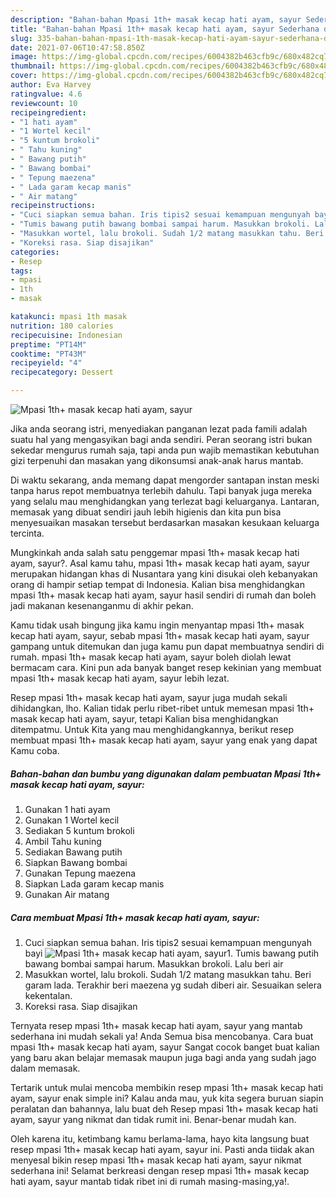 ```yaml
---
description: "Bahan-bahan Mpasi 1th+ masak kecap hati ayam, sayur Sederhana dan Mudah Dibuat"
title: "Bahan-bahan Mpasi 1th+ masak kecap hati ayam, sayur Sederhana dan Mudah Dibuat"
slug: 335-bahan-bahan-mpasi-1th-masak-kecap-hati-ayam-sayur-sederhana-dan-mudah-dibuat
date: 2021-07-06T10:47:58.850Z
image: https://img-global.cpcdn.com/recipes/6004382b463cfb9c/680x482cq70/mpasi-1th-masak-kecap-hati-ayam-sayur-foto-resep-utama.jpg
thumbnail: https://img-global.cpcdn.com/recipes/6004382b463cfb9c/680x482cq70/mpasi-1th-masak-kecap-hati-ayam-sayur-foto-resep-utama.jpg
cover: https://img-global.cpcdn.com/recipes/6004382b463cfb9c/680x482cq70/mpasi-1th-masak-kecap-hati-ayam-sayur-foto-resep-utama.jpg
author: Eva Harvey
ratingvalue: 4.6
reviewcount: 10
recipeingredient:
- "1 hati ayam"
- "1 Wortel kecil"
- "5 kuntum brokoli"
- " Tahu kuning"
- " Bawang putih"
- " Bawang bombai"
- " Tepung maezena"
- " Lada garam kecap manis"
- " Air matang"
recipeinstructions:
- "Cuci siapkan semua bahan. Iris tipis2 sesuai kemampuan mengunyah bayi"
- "Tumis bawang putih bawang bombai sampai harum. Masukkan brokoli. Lalu beri air"
- "Masukkan wortel, lalu brokoli. Sudah 1/2 matang masukkan tahu. Beri garam lada. Terakhir beri maezena yg sudah diberi air. Sesuaikan selera kekentalan."
- "Koreksi rasa. Siap disajikan"
categories:
- Resep
tags:
- mpasi
- 1th
- masak

katakunci: mpasi 1th masak 
nutrition: 180 calories
recipecuisine: Indonesian
preptime: "PT14M"
cooktime: "PT43M"
recipeyield: "4"
recipecategory: Dessert

---
```



![Mpasi 1th+ masak kecap hati ayam, sayur](https://img-global.cpcdn.com/recipes/6004382b463cfb9c/680x482cq70/mpasi-1th-masak-kecap-hati-ayam-sayur-foto-resep-utama.jpg)

Jika anda seorang istri, menyediakan panganan lezat pada famili adalah suatu hal yang mengasyikan bagi anda sendiri. Peran seorang istri bukan sekedar mengurus rumah saja, tapi anda pun wajib memastikan kebutuhan gizi terpenuhi dan masakan yang dikonsumsi anak-anak harus mantab.

Di waktu  sekarang, anda memang dapat mengorder santapan instan meski tanpa harus repot membuatnya terlebih dahulu. Tapi banyak juga mereka yang selalu mau menghidangkan yang terlezat bagi keluarganya. Lantaran, memasak yang dibuat sendiri jauh lebih higienis dan kita pun bisa menyesuaikan masakan tersebut berdasarkan masakan kesukaan keluarga tercinta. 



Mungkinkah anda salah satu penggemar mpasi 1th+ masak kecap hati ayam, sayur?. Asal kamu tahu, mpasi 1th+ masak kecap hati ayam, sayur merupakan hidangan khas di Nusantara yang kini disukai oleh kebanyakan orang di hampir setiap tempat di Indonesia. Kalian bisa menghidangkan mpasi 1th+ masak kecap hati ayam, sayur hasil sendiri di rumah dan boleh jadi makanan kesenanganmu di akhir pekan.

Kamu tidak usah bingung jika kamu ingin menyantap mpasi 1th+ masak kecap hati ayam, sayur, sebab mpasi 1th+ masak kecap hati ayam, sayur gampang untuk ditemukan dan juga kamu pun dapat membuatnya sendiri di rumah. mpasi 1th+ masak kecap hati ayam, sayur boleh diolah lewat bermacam cara. Kini pun ada banyak banget resep kekinian yang membuat mpasi 1th+ masak kecap hati ayam, sayur lebih lezat.

Resep mpasi 1th+ masak kecap hati ayam, sayur juga mudah sekali dihidangkan, lho. Kalian tidak perlu ribet-ribet untuk memesan mpasi 1th+ masak kecap hati ayam, sayur, tetapi Kalian bisa menghidangkan ditempatmu. Untuk Kita yang mau menghidangkannya, berikut resep membuat mpasi 1th+ masak kecap hati ayam, sayur yang enak yang dapat Kamu coba.

<!--inarticleads1-->

##### Bahan-bahan dan bumbu yang digunakan dalam pembuatan Mpasi 1th+ masak kecap hati ayam, sayur:

1. Gunakan 1 hati ayam
1. Gunakan 1 Wortel kecil
1. Sediakan 5 kuntum brokoli
1. Ambil  Tahu kuning
1. Sediakan  Bawang putih
1. Siapkan  Bawang bombai
1. Gunakan  Tepung maezena
1. Siapkan  Lada garam kecap manis
1. Gunakan  Air matang




<!--inarticleads2-->

##### Cara membuat Mpasi 1th+ masak kecap hati ayam, sayur:

1. Cuci siapkan semua bahan. Iris tipis2 sesuai kemampuan mengunyah bayi
<img src="https://img-global.cpcdn.com/steps/54c77352b9dc28fc/160x128cq70/mpasi-1th-masak-kecap-hati-ayam-sayur-langkah-memasak-1-foto.jpg" alt="Mpasi 1th+ masak kecap hati ayam, sayur">1. Tumis bawang putih bawang bombai sampai harum. Masukkan brokoli. Lalu beri air
1. Masukkan wortel, lalu brokoli. Sudah 1/2 matang masukkan tahu. Beri garam lada. Terakhir beri maezena yg sudah diberi air. Sesuaikan selera kekentalan.
1. Koreksi rasa. Siap disajikan




Ternyata resep mpasi 1th+ masak kecap hati ayam, sayur yang mantab sederhana ini mudah sekali ya! Anda Semua bisa mencobanya. Cara buat mpasi 1th+ masak kecap hati ayam, sayur Sangat cocok banget buat kalian yang baru akan belajar memasak maupun juga bagi anda yang sudah jago dalam memasak.

Tertarik untuk mulai mencoba membikin resep mpasi 1th+ masak kecap hati ayam, sayur enak simple ini? Kalau anda mau, yuk kita segera buruan siapin peralatan dan bahannya, lalu buat deh Resep mpasi 1th+ masak kecap hati ayam, sayur yang nikmat dan tidak rumit ini. Benar-benar mudah kan. 

Oleh karena itu, ketimbang kamu berlama-lama, hayo kita langsung buat resep mpasi 1th+ masak kecap hati ayam, sayur ini. Pasti anda tiidak akan menyesal bikin resep mpasi 1th+ masak kecap hati ayam, sayur nikmat sederhana ini! Selamat berkreasi dengan resep mpasi 1th+ masak kecap hati ayam, sayur mantab tidak ribet ini di rumah masing-masing,ya!.

